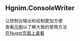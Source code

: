## Hgnim.ConsoleWriter

让控制台输出和绘制更加方便\
查看[示例](https://github.com/Hgnim/Hgnim.ConsoleWriter/blob/main/DebugConsole/Program.cs)以了解大致的使用方法\
[在Nuget页面上查看](https://www.nuget.org/packages/Hgnim.ConsoleWriter)